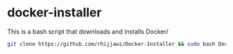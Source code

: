 # docker-installer
This is a bash script that downloads and installs Docker/

```bash
git clone https://github.com/rhijjawi/Docker-Installer && sudo bash Docker-Installer/Ubuntu_x86_64_amd64.sh
```

